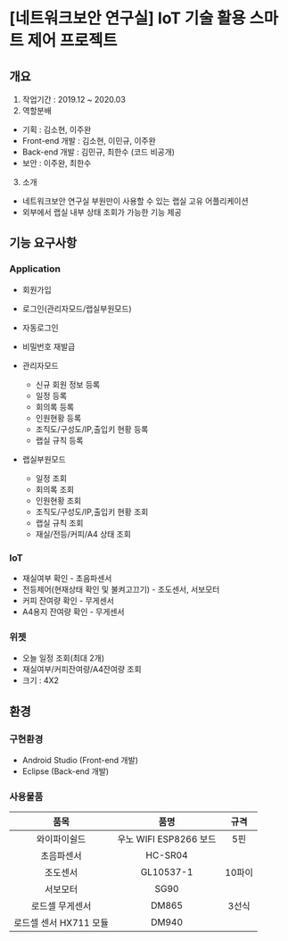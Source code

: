 # [네트워크보안 연구실] IoT 기술 활용 스마트 제어 프로젝트
## 개요
1. 작업기간 : 2019.12 ~ 2020.03
2. 역할분배
- 기획 : 김소현, 이주완
- Front-end 개발 : 김소현, 이민규, 이주완
- Back-end 개발 : 김민규, 최한수 (코드 비공개)
- 보안 : 이주완, 최한수
3. 소개
- 네트워크보안 연구실 부원만이 사용할 수 있는 랩실 고유 어플리케이션
- 외부에서 랩실 내부 상태 조회가 가능한 기능 제공


## 기능 요구사항
### Application
- 회원가입
- 로그인(관리자모드/랩실부원모드)
- 자동로그인
- 비밀번호 재발급

- 관리자모드
	- 신규 회원 정보 등록
	- 일정 등록
	- 회의록 등록
	- 인원현황 등록
	- 조직도/구성도/IP,출입키 현황 등록
	- 랩실 규칙 등록

- 랩실부원모드
	- 일정 조회
	- 회의록 조회
	- 인원현황 조회
	- 조직도/구성도/IP,출입키 현황 조회
	- 랩실 규칙 조회
	- 재실/전등/커피/A4 상태 조회

### IoT
- 재실여부 확인 - 초음파센서
- 전등제어(현재상태 확인 및 불켜고끄기) - 조도센서, 서보모터
- 커피 잔여량 확인 - 무게센서
- A4용지 잔여량 확인 - 무게센서

### 위젯
- 오늘 일정 조회(최대 2개)
- 재실여부/커피잔여량/A4잔여량 조회
- 크기 : 4X2


## 환경
### 구현환경
- Android Studio (Front-end 개발)
- Eclipse (Back-end 개발)

### 사용물품
| 품목 | 품명 | 규격 |
|:---:|:---:|:---:|
| 와이파이쉴드 | 우노 WIFI ESP8266 보드 | 5핀 |
| 초음파센서 | HC-SR04 | |
| 조도센서 | GL10537-1 | 10파이 |
| 서보모터 | SG90 | |
| 로드셀 무게센서 | DM865 | 3선식 |
| 로드셀 센서 HX711 모듈 | DM940 | |
